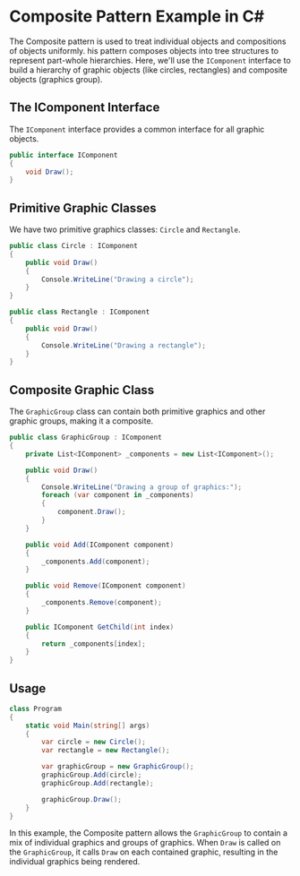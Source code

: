 # Composite Pattern Example in C#

The Composite pattern is used to treat individual objects and compositions of objects uniformly. 
his pattern composes objects into tree structures to represent part-whole hierarchies. Here, we'll use the `IComponent` interface to build a hierarchy of graphic objects (like circles, rectangles) and composite objects (graphics group).

## The IComponent Interface

The `IComponent` interface provides a common interface for all graphic objects.

```C#
public interface IComponent
{
    void Draw();
}
```

## Primitive Graphic Classes

We have two primitive graphics classes: `Circle` and `Rectangle`.

```C#
public class Circle : IComponent
{
    public void Draw()
    {
        Console.WriteLine("Drawing a circle");
    }
}

public class Rectangle : IComponent
{
    public void Draw()
    {
        Console.WriteLine("Drawing a rectangle");
    }
}
```

## Composite Graphic Class

The `GraphicGroup` class can contain both primitive graphics and other graphic groups, making it a composite.

```C#
public class GraphicGroup : IComponent
{
    private List<IComponent> _components = new List<IComponent>();

    public void Draw()
    {
        Console.WriteLine("Drawing a group of graphics:");
        foreach (var component in _components)
        {
            component.Draw();
        }
    }

    public void Add(IComponent component)
    {
        _components.Add(component);
    }

    public void Remove(IComponent component)
    {
        _components.Remove(component);
    }

    public IComponent GetChild(int index)
    {
        return _components[index];
    }
}
```

## Usage

```C#
class Program
{
    static void Main(string[] args)
    {
        var circle = new Circle();
        var rectangle = new Rectangle();

        var graphicGroup = new GraphicGroup();
        graphicGroup.Add(circle);
        graphicGroup.Add(rectangle);

        graphicGroup.Draw();
    }
}
```

In this example, the Composite pattern allows the `GraphicGroup` to contain a mix of individual graphics and groups of graphics. When `Draw` is called on the `GraphicGroup`, it calls `Draw` on each contained graphic, resulting in the individual graphics being rendered.